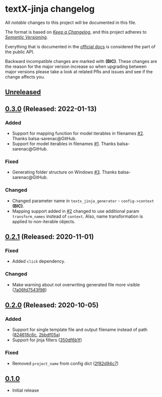 # textX-jinja changelog

All _notable_ changes to this project will be documented in this file.

The format is based on _[Keep a Changelog][keepachangelog]_, and this project
adheres to _[Semantic Versioning][semver]_.

Everything that is documented in the [official docs][textXDocs] is considered
the part of the public API.

Backward incompatible changes are marked with **(BIC)**. These changes are the
reason for the major version increase so when upgrading between major versions
please take a look at related PRs and issues and see if the change affects you.

## [Unreleased]

## [0.3.0] (Released: 2022-01-13)

### Added
  - Support for mapping function for model iterables in filenames [#2]. Thanks
    balsa-sarenac@GitHub.
  - Support for model iterables in filenames [#1]. Thanks balsa-sarenac@GitHub.

### Fixed
  - Generating folder structure on Windows [#3]. Thanks balsa-sarenac@GitHub.

### Changed
  - Changed parameter name in `textx_jinja_generator` - `config->context` **(BIC)**.
  - Mapping support added in [#2] changed to use additional param `transform_names`
    instead of `context`. Also, name transformation is applied to non-iterable
    objects.

[#1]: https://github.com/textX/textX-jinja/pull/1
[#2]: https://github.com/textX/textX-jinja/pull/2
[#3]: https://github.com/textX/textX-jinja/pull/3

## [0.2.1] (Released: 2020-11-01)

### Fixed
  - Added `click` dependency.

### Changed

  - Make warning about not overwriting generated file more visible
    ([7a06fd7543f98](https://github.com/textx/textX-jinja/commit/7a06fd7))


## [0.2.0] (Released: 2020-10-05)

### Added
- Support for single template file and output filename instead of path
  ([824618c6c](https://github.com/textX/textX-jinja/commit/824618c),
  [2bbdf05a](https://github.com/igordejanovic/textX-jinja/commit/2bbdf05))
- Support for jinja filters
  ([350df6b1f](https://github.com/igordejanovic/textX-jinja/commit/350df6b))

### Fixed
- Removed `project_name` from config dict
  ([2f82d94c7](https://github.com/igordejanovic/textX-jinja/commit/2f82d94))


## [0.1.0]

- Initial release


[Unreleased]: https://github.com/textX/textX-jinja/compare/0.3.0...HEAD
[0.3.0]: https://github.com/textX/textX-jinja/compare/0.2.1...0.3.0
[0.2.1]: https://github.com/textX/textX-jinja/compare/0.2.0...0.2.1
[0.2.0]: https://github.com/textX/textX-jinja/compare/0.1.0...0.2.0
[0.1.0]: https://github.com/textX/textX-jinja/tree/0.1.0


[keepachangelog]: https://keepachangelog.com/
[semver]: https://semver.org/spec/v2.0.0.html
[textXDocs]: http://textx.github.io/textX/latest/
